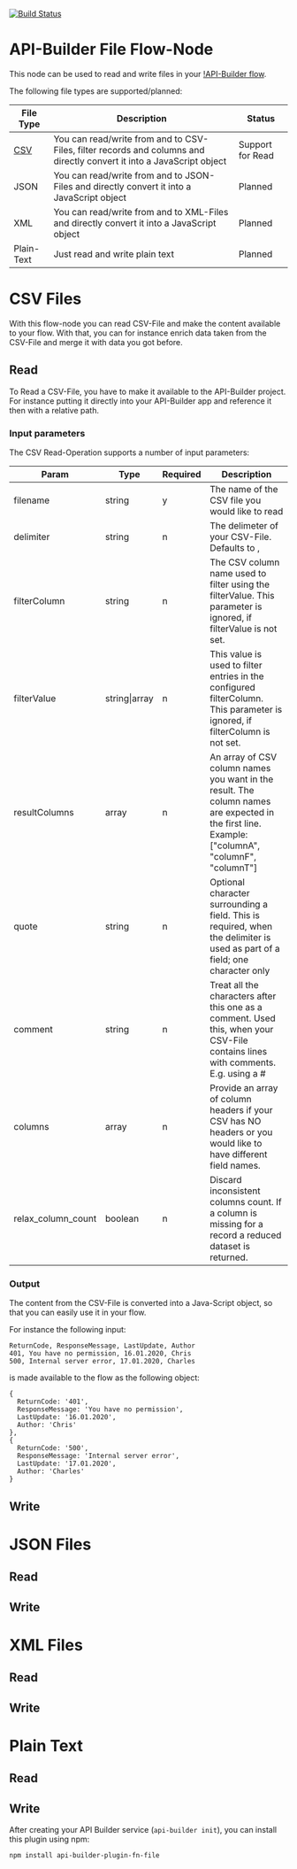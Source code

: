 [![Build Status](https://github.com/Axway-API-Builder-Ext/api-builder-extras/workflows/File%20Flow-Node%20Tests/badge.svg)](https://github.com/Axway-API-Builder-Ext/api-builder-extras/actions)

# API-Builder File Flow-Node

This node can be used to read and write files in your [!API-Builder flow][1].  

The following file types are supported/planned:   

| File Type   | Description | Status |
| ----------- | ----------- | ------ |
|[CSV](#csv-files)       |You can read/write from and to CSV-Files, filter records and columns and directly convert it into a JavaScript object |Support for Read|
|JSON      |You can read/write from and to JSON-Files and directly convert it into a JavaScript object |Planned|
|XML       |You can read/write from and to XML-Files and directly convert it into a JavaScript object |Planned|
|Plain-Text|Just read and write plain text|Planned|

# CSV Files

With this flow-node you can read CSV-File and make the content available to your flow. With that, you can for instance
enrich data taken from the CSV-File and merge it with data you got before.

## Read

To Read a CSV-File, you have to make it available to the API-Builder project. For instance putting it directly into your
API-Builder app and reference it then with a relative path.

### Input parameters

The CSV Read-Operation supports a number of input parameters:

| Param       | Type        | Required | Description |
| ----------- | ----------- | -------- | ----------- |
| filename          | string | y | The name of the CSV file you would like to read |
| delimiter         | string | n | The delimeter of your CSV-File. Defaults to , |
| filterColumn      | string | n | The CSV column name used to filter using the filterValue. This parameter is ignored, if filterValue is not set. |
| filterValue       | string\|array | n | This value is used to filter entries in the configured filterColumn. This parameter is ignored, if filterColumn is not set. |
| resultColumns     | array | n | An array of CSV column names you want in the result. The column names are expected in the first line. Example: ["columnA", "columnF", "columnT"] |
| quote             | string | n | Optional character surrounding a field. This is required, when the delimiter is used as part of a field; one character only |
| comment           | string | n | Treat all the characters after this one as a comment. Used this, when your CSV-File contains lines with comments. E.g. using a # |
| columns           | array | n | Provide an array of column headers if your CSV has NO headers or you would like to have different field names. |
| relax_column_count| boolean | n | Discard inconsistent columns count. If a column is missing for a record a reduced dataset is returned. |

### Output

The content from the CSV-File is converted into a Java-Script object, so that you can easily use it in your flow.   

For instance the following input:
```
ReturnCode, ResponseMessage, LastUpdate, Author
401, You have no permission, 16.01.2020, Chris
500, Internal server error, 17.01.2020, Charles
```
is made available to the flow as the following object:
```
{
  ReturnCode: '401',
  ResponseMessage: 'You have no permission',
  LastUpdate: '16.01.2020',
  Author: 'Chris'
},
{
  ReturnCode: '500',
  ResponseMessage: 'Internal server error',
  LastUpdate: '17.01.2020',
  Author: 'Charles'
}
```


## Write

# JSON Files

## Read

## Write

# XML Files

## Read

## Write

# Plain Text

## Read

## Write

After creating your API Builder service (`api-builder init`), you can install this plugin using npm:

```
npm install api-builder-plugin-fn-file
```

[1]: https://docs.axway.com/bundle/API_Builder_4x_allOS_en/page/api_builder_flows.html
[2]: https://docs.axway.com/bundle/API_Builder_4x_allOS_en/page/api_builder_getting_started_guide.html

[filter]: imgs/flownode-filter.png
[filter-include]: imgs/flownode-filter-include.png
[filter-exclude]: imgs/flownode-filter-exclude.png
